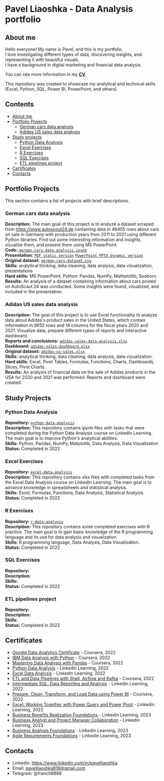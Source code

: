# Pavel Liaoshka - Data Analysis portfolio
## About me
Hello everyone! My name is Pavel, and this is my portfolio.<br>
I love investigating different types of data, discovering insights, and representing it with beautiful visuals.<br>
I have a background in digital marketing and financial data analysis.<br>

You can see more information in my [**CV**](https://github.com/paulo81818/Data-Business-Analysis-Portfolio/blob/main/Data%20Analyst%20CV.pdf).

This repository was created to showcase my analytical and technical skills (Excel, Python, SQL, Power BI, PowerPoint, and others).
## Contents
* [About me](#about-me)
* [Portfolio Projects](#portfolio-projects)
  - [German cars data analysis](#german-cars-data-analysis) 
  - [Adidas US sales data analysis](#adidas-us-sales-data-analysis)
* [Study projects](#study-projects)
  - [Python Data Analysis](#python-data-analysis)
  - [Excel Exercises](#excel-exercises)
  - [R Exercises](#r-exercises)
  - [SQL Exercises](#sql-exercises)
  - [ETL pipelines project](#etl-pipelines-project)
* [Certificates](#certificates)
* [Contacts](#contacts)
## Portfolio Projects
This section contains a list of projects with brief descriptions.
### German cars data analysis 
**Description:** The main goal of this project is to analyze a dataset scraped from https://www.autoscout24.de containing data in 46405 rows about cars on sale in Germany with production years from 2011 to 2021 using different Python libraries. Find out some interesting information and insights, visualize them, and present them using MS PowerPoint.<br>
**Code:**<a href = "https://github.com/paulo81818/Data-Business-Analysis-Portfolio/blob/main/German%20cars%20Analysis/German-cars-Analysis.ipynb">
  <code>german-cars-data-analysis.ipynb</code></a><br>
**Presentation:** <a href = "https://github.com/paulo81818/Data-Business-Analysis-Portfolio/blob/main/German%20cars%20Analysis/German%20cars%20presentation%20Pavel%20Liaoshka.pdf">
  <code>PDF static version</code></a> <a href = "https://github.com/paulo81818/Data-Business-Analysis-Portfolio/blob/main/German%20cars%20Analysis/German%20cars%20presentation%20Pavel%20Liaoshka.pptx">
  <code>PowerPoint PPTX dynamic version</code></a><br>
**Original dataset:** <a href = "https://github.com/paulo81818/Data-Business-Analysis-Portfolio/blob/main/German%20cars%20Analysis/original%20dataset.csv">
  <code>german-cars-dataset.csv</code></a><br>
**Skills:** analytical thinking, data cleaning, data analysis, data vizualization, presentations<br>
**Hard skills:** MS PowerPoint, Python: Pandas, NumPy, Mathplotlib, Seaborn. <br>
**Results:** An analysis of a dataset containing information about cars posted on AutoScaut 24 was conducted. Some insights were found, visualized, and included in the presentation.
### Adidas US sales data analysis
**Description:** The goal of this project is to use Excel functionality to analyze data about Adidas's product sales in the United States, which contain information in 9652 rows and 14 columns for the fiscal years 2020 and 2021. Visualize data, prepare different types of reports and interactive dashboard. <br>
**Reports and conclusions:** <a href = "https://github.com/paulo81818/Data-Business-Analysis-Portfolio/blob/main/Adidas%20US%20Sales%20Analysis/Adidas%20Sales%20Analysis%20with%20reports.xlsx">
  <code>adidas-sales-data-analysis.xlsx</code></a> <br>
**Dashboard:** <a href = "https://github.com/paulo81818/Data-Business-Analysis-Portfolio/blob/main/Adidas%20US%20Sales%20Analysis/Dashboard.xlsx">
  <code>adidas-sales-dashboard.xlsx</code></a> <br>
**Original dataset:** <a href = "https://github.com/paulo81818/Data-Business-Analysis-Portfolio/blob/main/Adidas%20US%20Sales%20Analysis/Original-dataset.xlsx">
  <code>adidas-us-sales.xlsx</code></a><br>
**Skills:** analytical thinking, data cleaning, data analysis, data vizualization.<br>
**Hard skills:** Excel, Pivot Tables, Formulas, Functions, Charts, Dashboards, Slices, Pivot Charts.<br>
**Results:** An analysis of financial data on the sale of Adidas products in the USA for 2020 and 2021 was performed. Reports and dashboard were created. 
## Study Projects
### Python Data Analysis
**Repository:** <a href = "https://github.com/paulo81818/Study-Projects/tree/main/Data-Analysis-Python">
  <code>python-data-analysis</code></a> <br> 
**Description:** This repository contains ipynb files with tasks that were completed during the Python Data Analysis course on LinkedIn Learning. The main goal is to improve Python's analytical abilities. <br>
**Skills:** Python, Pandas, NumPy, Matplotlib, Data Analysis, Data Visualization <br>
**Status:** Completed in 2022
### Excel Exercises
**Repository:** <a href = "https://github.com/paulo81818/Study-Projects/tree/main/Excel%20Exercises">
  <code>excel-data-analysis</code></a> <br>
**Description:** This repository contains xlsx files with completed tasks from the Excel Data Analysis course on LinkedIn Learning. The main goal is to advance knowledge in spreadsheets and statistical analysis. <br>
**Skills:** Excel, Formulas, Functions, Data Analysis, Statistical Analysis. <br>
**Status:** Completed in 2022
### R Exercises
**Repository:** <a href = "https://github.com/paulo81818/Study-Projects/tree/main/R%20Exercises">
  <code>r-data-analysis</code></a> <br>
**Description:** This repository contains some completed exercises with R practice. The main goal is to gain basic knowledge of the R programming language and its use for data analysis and visualization.<br>
**Skills:** R programming language, Data Analysis, Data Visualization. <br> 
**Status:** Completed in 2022
### SQL Exercises
**Repository:** <br>
**Description:** <br>
**Skills:** <br>
**Status:** Completed in 2022
### ETL pipelines project
**Repository:** <br>
**Description:** <br>
**Skills:** <br> 
**Status:** Completed in 2022
## Certificates
* [Google Data Analytics Certificate](https://github.com/paulo81818/Data-Business-Analysis-Portfolio/blob/main/Certificates/Google%20Data%20Data%20Analytics.pdf) - Coursera, 2022
* [IBM Data Analysis with Python](https://github.com/paulo81818/Data-Business-Analysis-Portfolio/blob/main/Certificates/IBM%20data%20analysis%20Python.pdf) - Coursera, 2022
* [Mastering Data Analysis with Pandas](https://github.com/paulo81818/Data-Business-Analysis-Portfolio/blob/main/Certificates/Data%20analysis%20with%20Pandas.pdf) - Coursera, 2022
* [Python Data Analysis](https://github.com/paulo81818/Data-Business-Analysis-Portfolio/blob/main/Certificates/Linkedin%20Learning%20Python%20Data%20Analysis.pdf) - Linkedin Learning, 2022
* [Excel Data Analysis](https://github.com/paulo81818/Data-Business-Analysis-Portfolio/blob/main/Certificates/Linkedin%20Learning%20Excel%20Data%20Analysis.pdf) - Linkedin Learning, 2022
* [ETL and Data Pipelines with Shell, Airflow and Kafka](https://github.com/paulo81818/Data-Business-Analysis-Portfolio/blob/main/Certificates/ETL%20and%20Data%20Pipelines%20with%20Shell%2C%20Airflow%20and%20Kafka.pdf) - Coursera, 2022
* [Intermediate SQL: Data Reporting and Analysis](https://github.com/paulo81818/Data-Business-Analysis-Portfolio/blob/main/Certificates/Intermediate%20SQL%20Data%20Reporting%20and%20Analysis.pdf) - Linkedin Learning, 2022
* [Prepare, Clean, Transform, and Load Data using Power BI](https://github.com/paulo81818/Data-Business-Analysis-Portfolio/blob/main/Certificates/Coursera%20Prepare%2C%20Clean%2C%20Transform%2C%20and%20Load%20Data%20using%20Power%20BI.pdf) - Coursera, 2022
* [Excel: Working Together with Power Query and Power Pivot](https://github.com/paulo81818/Data-Business-Analysis-Portfolio/blob/main/Certificates/Certificate%20Excel%20Working%20Together%20with%20Power%20Query%20and%20Power%20Pivot.pdf) - Linkedin Learning, 2022
* [Business Benefits Realization Foundations](https://github.com/paulo81818/Data-Business-Analysis-Portfolio/blob/main/Certificates/Certificate%20Business%20Benefits%20Realization%20Foundations.pdf) - Linkedin Learning, 2023
* [Business Analyst and Project Manager Collaboration](https://github.com/paulo81818/Data-Business-Analysis-Portfolio/blob/main/Certificates/Certificate%20Business%20Analyst%20and%20Project%20Manager%20Collaboration.pdf) - Linkedin Learning, 2023
* [Business Analysis Foundations](https://github.com/paulo81818/Data-Business-Analysis-Portfolio/blob/main/Certificates/Certificate%20Business%20Analysis%20Foundations.pdf) - Linkedin Learning, 2023
* [Agile Requirements Foundations](https://github.com/paulo81818/Data-Business-Analysis-Portfolio/blob/main/Certificates/Certificate%20Agile%20Requirements%20Foundations.pdf) - Linkedin Learning, 2023

## Contacts
* Linkedin: https://www.linkedin.com/in/pavelliaoshka
* Email: pavelliaoshka818@gmail.com
* Telegram: @franch8888
